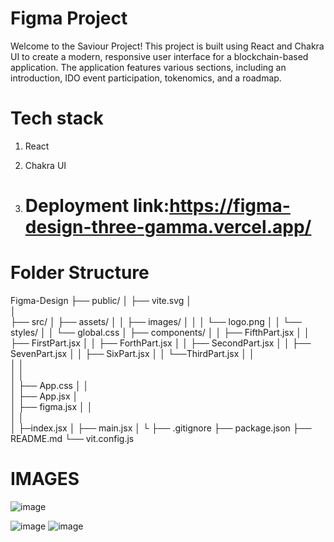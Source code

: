 # Figma Project

Welcome to the Saviour Project! This project is built using React and Chakra UI to create a modern, responsive user interface for a blockchain-based application. The application features various sections, including an introduction, IDO event participation, tokenomics, and a roadmap.

# Tech stack

1. React
2. Chakra UI

3.  # Deployment link:https://figma-design-three-gamma.vercel.app/

# Folder Structure

Figma-Design
├── public/
│ ├── vite.svg
│  
│  
├── src/
│ ├── assets/
│ │ ├── images/
│ │ │ └── logo.png
│ │ └── styles/
│ │ └── global.css
│ ├── components/
│ │ ├── FifthPart.jsx
│ │ ├── FirstPart.jsx
│ │ ├── ForthPart.jsx
│ │ ├── SecondPart.jsx
│ │ ├── SevenPart.jsx
│ │ ├── SixPart.jsx
│ │ └──ThirdPart.jsx
│ │  
│ │  
│ │  
│ ├── App.css
│ │  
│ ├── App.jsx
│  
│ ├── figma.jsx
│ │  
│ │  
│ ├─index.jsx
│ ├── main.jsx
│ └
├── .gitignore
├── package.json
├── README.md
└── vit.config.js


# IMAGES
![image](https://github.com/Sumithra49/Figma-Design/assets/141726527/fbfff5ad-89eb-4b4a-b8e3-ae5f66f6a995)

![image](https://github.com/Sumithra49/Figma-Design/assets/141726527/1035920c-e6f1-4204-86eb-d72edfb57d5b)
![image](https://github.com/Sumithra49/Figma-Design/assets/141726527/9d509c3a-e70d-4313-99f2-5e6e2ddf15c4)



